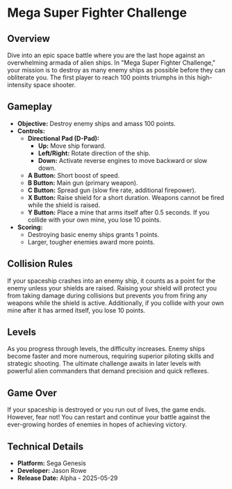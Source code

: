 # Mega Super Fighter Challenge

## Overview
Dive into an epic space battle where you are the last hope against an overwhelming armada of alien ships. In "Mega Super Fighter Challenge," your mission is to destroy as many enemy ships as possible before they can obliterate you. The first player to reach 100 points triumphs in this high-intensity space shooter.

## Gameplay
- **Objective:** Destroy enemy ships and amass 100 points.
- **Controls:**
  - **Directional Pad (D-Pad):**
    - **Up:** Move ship forward.
    - **Left/Right:** Rotate direction of the ship.
    - **Down:** Activate reverse engines to move backward or slow down.
  - **A Button:** Short boost of speed.
  - **B Button:** Main gun (primary weapon).
  - **C Button:** Spread gun (slow fire rate, additional firepower).
  - **X Button:** Raise shield for a short duration. Weapons cannot be fired while the shield is raised.
  - **Y Button:** Place a mine that arms itself after 0.5 seconds. If you collide with your own mine, you lose 10 points.
- **Scoring:**
  - Destroying basic enemy ships grants 1 points.
  - Larger, tougher enemies award more points.

## Collision Rules
If your spaceship crashes into an enemy ship, it counts as a point for the enemy unless your shields are raised. Raising your shield will protect you from taking damage during collisions but prevents you from firing any weapons while the shield is active. Additionally, if you collide with your own mine after it has armed itself, you lose 10 points.

## Levels
As you progress through levels, the difficulty increases. Enemy ships become faster and more numerous, requiring superior piloting skills and strategic shooting. The ultimate challenge awaits in later levels with powerful alien commanders that demand precision and quick reflexes.

## Game Over
If your spaceship is destroyed or you run out of lives, the game ends. However, fear not! You can restart and continue your battle against the ever-growing hordes of enemies in hopes of achieving victory.

## Technical Details
- **Platform:** Sega Genesis
- **Developer:** Jason Rowe
- **Release Date:** Alpha - 2025-05-29

